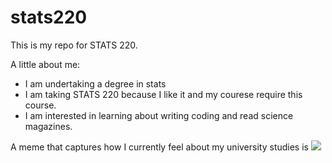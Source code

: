 # stats220

This is my repo for STATS 220. 

A little about me:

- I am undertaking a degree in stats
- I am taking STATS 220 because I like it and my courese require this course.
- I am interested in learning about writing coding and read science magazines.

A meme that captures how I currently feel about my university studies is ![](https://c.tenor.com/8druEACXtX8AAAAd/tenor.gif)
